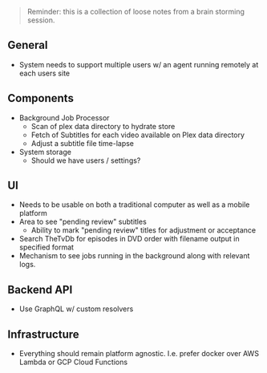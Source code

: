 > Reminder: this is a collection of loose notes from a brain storming session.

## General
* System needs to support multiple users w/ an agent running remotely at each users site

## Components
* Background Job Processor
  * Scan of plex data directory to hydrate store
  * Fetch of Subtitles for each video available on Plex data directory
  * Adjust a subtitle file time-lapse
* System storage
  * Should we have users / settings?

## UI
* Needs to be usable on both a traditional computer as well as a mobile platform
* Area to see "pending review" subtitles
  * Ability to mark "pending review" titles for adjustment or acceptance
* Search TheTvDb for episodes in DVD order with filename output in specified format
* Mechanism to see jobs running in the background along with relevant logs.

## Backend API
* Use GraphQL w/ custom resolvers

## Infrastructure
* Everything should remain platform agnostic. I.e. prefer docker over AWS Lambda or GCP Cloud Functions